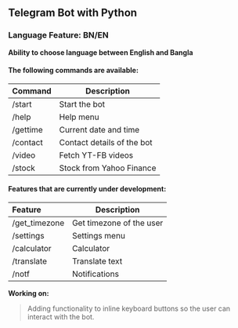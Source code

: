 ## Telegram Bot with Python

### Language Feature: BN/EN
**Ability to choose language between English and Bangla**

#### The following commands are available:
| Command | Description |
|:-------|-----------|
| /start | Start the bot |
| /help | Help menu |
| /gettime | Current date and time |
| /contact | Contact details of the bot |
| /video | Fetch YT-FB videos |
| /stock | Stock from Yahoo Finance |

#### Features that are currently under development:
| Feature | Description |
|:-------|-----------|
| /get_timezone | Get timezone of the user |
| /settings | Settings menu |
| /calculator | Calculator |
| /translate | Translate text |
| /notf | Notifications |

**Working on:**
> Adding functionality to inline keyboard buttons so the user can interact with the bot.